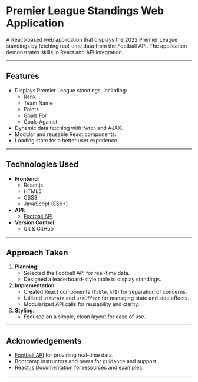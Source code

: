 # **Premier League Standings Web Application**

A React-based web application that displays the 2022 Premier League standings by fetching real-time data from the Football API. The application demonstrates skills in React and API integration.

---

## **Features**

- Displays Premier League standings, including:
  - Rank
  - Team Name
  - Points
  - Goals For
  - Goals Against
- Dynamic data fetching with `fetch` and AJAX.
- Modular and reusable React components.
- Loading state for a better user experience.

---

## **Technologies Used**

- **Frontend**:
  - React.js
  - HTML5
  - CSS3
  - JavaScript (ES6+)
- **API**:
  - [Football API](https://www.api-football.com/documentation-v3)
- **Version Control**:
  - Git & GitHub

---

## **Approach Taken**

1. **Planning**:
   - Selected the Football API for real-time data.
   - Designed a leaderboard-style table to display standings.
2. **Implementation**:
   - Created React components (`Table`, `API`) for separation of concerns.
   - Utilized `useState` and `useEffect` for managing state and side effects.
   - Modularized API calls for reusability and clarity.
3. **Styling**:
   - Focused on a simple, clean layout for ease of use.

---

## **Acknowledgements**

- [Football API](https://www.api-football.com/documentation-v3) for providing real-time data.
- Bootcamp instructors and peers for guidance and support.
- [React.js Documentation](https://reactjs.org/docs/getting-started.html) for resources and examples.

---